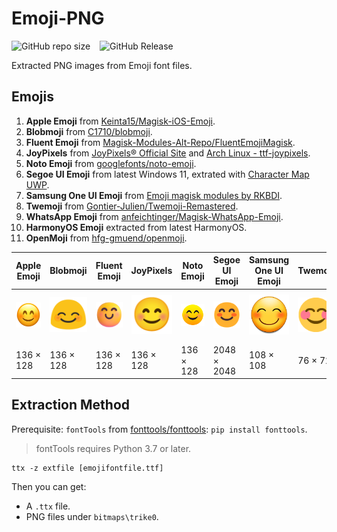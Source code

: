 # Emoji-PNG

![GitHub repo size](https://img.shields.io/github/repo-size/lzcapp/Emoji-PNG?style=for-the-badge) &ensp; ![GitHub Release](https://img.shields.io/github/v/release/lzcapp/Emoji-PNG?style=for-the-badge)

Extracted PNG images from Emoji font files.

## Emojis

1. **Apple Emoji** from [Keinta15/Magisk-iOS-Emoji](https://github.com/Keinta15/Magisk-iOS-Emoji).
2. **Blobmoji** from [C1710/blobmoji](https://github.com/C1710/blobmoji).
3. **Fluent Emoji** from [Magisk-Modules-Alt-Repo/FluentEmojiMagisk](https://github.com/Magisk-Modules-Alt-Repo/FluentEmojiMagisk).
4. **JoyPixels** from [JoyPixels® Official Site](https://www.joypixels.com/download) and [Arch Linux - ttf-joypixels](https://archlinux.org/packages/extra/any/ttf-joypixels/).
5. **Noto Emoji** from [googlefonts/noto-emoji](https://github.com/googlefonts/noto-emoji).
6. **Segoe UI Emoji** from latest Windows 11, extrated with [Character Map UWP](https://apps.microsoft.com/store/detail/character-map-uwp/9WZDNCRDXF41).
7. **Samsung One UI Emoji** from [Emoji magisk modules by RKBDI](https://forum.xda-developers.com/t/magisk-module-emoji-sets-by-rkbdi.4120991/).
8. **Twemoji** from [Gontier-Julien/Twemoji-Remastered](https://github.com/Gontier-Julien/Twemoji-Remastered).
9. **WhatsApp Emoji** from [anfeichtinger/Magisk-WhatsApp-Emoji](https://github.com/anfeichtinger/Magisk-WhatsApp-Emoji).
10. **HarmonyOS Emoji** extracted from latest HarmonyOS.
11. **OpenMoji** from [hfg-gmuend/openmoji](https://github.com/hfg-gmuend/openmoji).

  | Apple Emoji | Blobmoji | Fluent Emoji | JoyPixels | Noto Emoji | Segoe UI Emoji | Samsung One UI Emoji | Twemoji | WhatsApp Emoji | HarmonyOS | OpenMoji |
  | ----------- | -------- | ------------ | --------- | ---------- | -------------- | -------------------- | ------- | -------------- | --------- | -------- |
  | <img src="https://github.com/lzcapp/Emoji-PNG/raw/main/Apple%20Emoji/PNG/u1F60A.png" width="128" /> | <img src="https://github.com/lzcapp/Emoji-PNG/raw/main/Blobmoji/PNG/u1F60A.png" width="128" /> | <img src="https://github.com/lzcapp/Emoji-PNG/raw/main/Fluent%20Emoji/PNG/u1F60A.png" width="128" /> | <img src="https://github.com/lzcapp/Emoji-PNG/raw/main/Noto%20Emoji/PNG/u1F60A.png" width="128" /> | <img src="https://github.com/lzcapp/Emoji-PNG/raw/main/JoyPixels/PNG/u1F60A.png" width="128" /> | <img src="https://github.com/lzcapp/Emoji-PNG/raw/main/Segoe%20UI%20Emoji/PNG/Smiling%20Face%20With%20Smiling%20Eyes.png" width="128" /> | <img src="https://github.com/lzcapp/Emoji-PNG/raw/main/Samsung%20One%20UI/PNG/u1F60A.png" width="128" /> | <img src="https://github.com/lzcapp/Emoji-PNG/raw/main/Twemoji/PNG/u1F60A.png" width="128" /> | <img src="https://github.com/lzcapp/Emoji-PNG/raw/main/WhatsApp%20Emoji/PNG/u1F60A.png" width="128" /> | <img src="https://github.com/lzcapp/Emoji-PNG/raw/main/HarmonyOS/PNG/u1F60A.png" width="128" /> | <img src="https://github.com/lzcapp/Emoji-PNG/raw/main/OpenMoji/PNG/u1F60A.png" width="128" /> |
  | 136 × 128 | 136 × 128 | 136 × 128 | 136 × 128 | 136 × 128 | 2048 × 2048 | 108 × 108 | 76 × 72 | 160 × 160 | 136 × 128 | 128 × 128 |

## Extraction Method

Prerequisite: `fontTools` from [fonttools/fonttools](https://github.com/fonttools/fonttools): `pip install fonttools`.

> fontTools requires Python 3.7 or later.

```
ttx -z extfile [emojifontfile.ttf]
```

  Then you can get:

  - A `.ttx` file.
  - PNG files under `bitmaps\trike0`.
